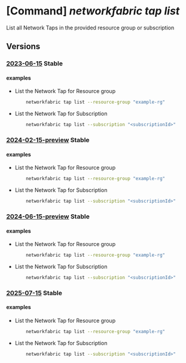 # [Command] _networkfabric tap list_

List all Network Taps in the provided resource group or subscription

## Versions

### [2023-06-15](/Resources/mgmt-plane/L3N1YnNjcmlwdGlvbnMve30vcHJvdmlkZXJzL21pY3Jvc29mdC5tYW5hZ2VkbmV0d29ya2ZhYnJpYy9uZXR3b3JrdGFwcw==/2023-06-15.xml) **Stable**

<!-- mgmt-plane /subscriptions/{}/providers/microsoft.managednetworkfabric/networktaps 2023-06-15 -->
<!-- mgmt-plane /subscriptions/{}/resourcegroups/{}/providers/microsoft.managednetworkfabric/networktaps 2023-06-15 -->

#### examples

- List the Network Tap for Resource group
    ```bash
        networkfabric tap list --resource-group "example-rg"
    ```

- List the Network Tap for Subscription
    ```bash
        networkfabric tap list --subscription "<subscriptionId>"
    ```

### [2024-02-15-preview](/Resources/mgmt-plane/L3N1YnNjcmlwdGlvbnMve30vcHJvdmlkZXJzL21pY3Jvc29mdC5tYW5hZ2VkbmV0d29ya2ZhYnJpYy9uZXR3b3JrdGFwcw==/2024-02-15-preview.xml) **Stable**

<!-- mgmt-plane /subscriptions/{}/providers/microsoft.managednetworkfabric/networktaps 2024-02-15-preview -->
<!-- mgmt-plane /subscriptions/{}/resourcegroups/{}/providers/microsoft.managednetworkfabric/networktaps 2024-02-15-preview -->

#### examples

- List the Network Tap for Resource group
    ```bash
        networkfabric tap list --resource-group "example-rg"
    ```

- List the Network Tap for Subscription
    ```bash
        networkfabric tap list --subscription "<subscriptionId>"
    ```

### [2024-06-15-preview](/Resources/mgmt-plane/L3N1YnNjcmlwdGlvbnMve30vcHJvdmlkZXJzL21pY3Jvc29mdC5tYW5hZ2VkbmV0d29ya2ZhYnJpYy9uZXR3b3JrdGFwcw==/2024-06-15-preview.xml) **Stable**

<!-- mgmt-plane /subscriptions/{}/providers/microsoft.managednetworkfabric/networktaps 2024-06-15-preview -->
<!-- mgmt-plane /subscriptions/{}/resourcegroups/{}/providers/microsoft.managednetworkfabric/networktaps 2024-06-15-preview -->

#### examples

- List the Network Tap for Resource group
    ```bash
        networkfabric tap list --resource-group "example-rg"
    ```

- List the Network Tap for Subscription
    ```bash
        networkfabric tap list --subscription "<subscriptionId>"
    ```

### [2025-07-15](/Resources/mgmt-plane/L3N1YnNjcmlwdGlvbnMve30vcHJvdmlkZXJzL21pY3Jvc29mdC5tYW5hZ2VkbmV0d29ya2ZhYnJpYy9uZXR3b3JrdGFwcw==/2025-07-15.xml) **Stable**

<!-- mgmt-plane /subscriptions/{}/providers/microsoft.managednetworkfabric/networktaps 2025-07-15 -->
<!-- mgmt-plane /subscriptions/{}/resourcegroups/{}/providers/microsoft.managednetworkfabric/networktaps 2025-07-15 -->

#### examples

- List the Network Tap for Resource group
    ```bash
        networkfabric tap list --resource-group "example-rg"
    ```

- List the Network Tap for Subscription
    ```bash
        networkfabric tap list --subscription "<subscriptionId>"
    ```
